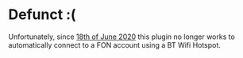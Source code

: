# Defunct :(

Unfortunately, since [18th of June 2020](https://gist.github.com/sscarduzio/05ed0b41d6234530d724#gistcomment-3346373) this plugin no longer works to automatically connect to a FON account using a BT Wifi Hotspot.
